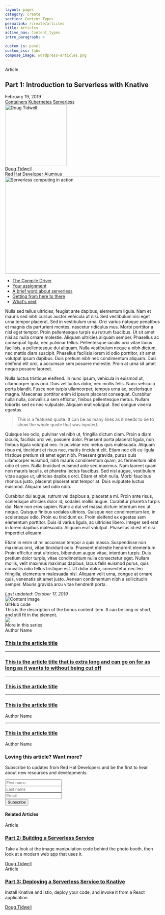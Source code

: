 ```yaml
---
layout: pages
category: create
section: Content Types
permalink: /create/articles
title: Articles
active_nav: Content_types
intro_paragraph: >

custom_js: panel
custom_css: tabs
compose_image: wordpress-articles.png
---
```


<section class="pf-c-content">
    <div role="article" about="http://developers.redhat.com/coderland/serverless/serverless-knative-intro/"
        class="component rhd-c-article author-left" level="Beginner" id="rhd-article">
        <div class="pf-l-grid pf-m-gutter">
            <div class="article-info-wrapper pf-l-grid__item pf-lg-7-col pf-m-12-col-on-sm pf-m-7-col-on-lg">
                <div class="article-info-left">
                    <p class="article-type">
                        Article
                    </p>
                    <h1 id="developer-materials">
                        <span class="field field--name-title field--type-string field--label-hidden">Part 1:
                            Introduction to
                            Serverless with Knative</span>
                    </h1>
                    <div class="meta-info">
                        <div class="publish-date"> February 19, 2019</div>
                        <div class="share-buttons">
                            <div class="a2a_kit a2a_default_style">
                                <a class="a2a_button_twitter" aria-label="Share on twitter">
                                    <i class="fab fa-twitter-square" title="Share on twitter"></i>
                                </a>
                                <a class="a2a_button_facebook" aria-label="Share on facebook">
                                    <i class="fab fa-facebook-square" title="Share on facebook"></i>
                                </a>
                                <a class="a2a_button_linkedin" aria-label="Share on linkedin">
                                    <i class="fab fa-linkedin" title="Share on linkedin"></i>
                                </a>
                                <a class="a2a_button_email" aria-label="Share with email">
                                    <i class="fas fa-envelope-square" title="Share with email"></i>
                                </a>
                            </div>
                        </div>
                        <div class="topics">
                            <span class="tag-label">
                                <i class="fas fa-tag fa-sm" title="Tags:"></i>
                            </span>
                            <a href="http://developers.redhat.com/topics/containers/">Containers</a>
                            <a href="http://developers.redhat.com/topics/kubernetes/">Kubernetes</a>
                            <a href="http://developers.redhat.com/topics/serverless-architecture/">Serverless</a>
                        </div>
                    </div>
                </div>
                <div class="authors">
                    <div role="article" about="/authors/doug-tidwell/" class="rhd-c-author--tile">
                        <span class="rhd-c-author--tile-hero">
                            <img src="http://developers.redhat.com/sites/default/files/styles/square_small/public/Doug%20-%20London%20Eye.jpg?itok=__iYGeP-"
                                width="200" height="200" alt="Doug Tidwell" typeof="foaf:Image"
                                class="image-style-square-small" />
                        </span>
                        <div class="rhd-c-author--tile-info">
                            <div class="rhd-c-author--tile-name">
                                <a href="http://developers.redhat.com/authors/doug-tidwell/">
                                    <span class="field field--name-title field--type-string field--label-hidden">Doug
                                        Tidwell</span>
                                </a>
                            </div>
                            <div class="rhd-c-author--tile-title field__item">
                                Red Hat Developer Alumnus
                            </div>
                        </div>
                    </div>
                </div>
            </div>
            <div class="floated-image pf-l-grid__item pf-lg-5-col pf-m-12-col-on-sm pf-m-5-col-on-lg">
                <img src="https://images.pexels.com/photos/544067/pexels-photo-544067.jpeg?auto=compress&cs=tinysrgb&dpr=3&h=750&w=600"
                    width="600" height="315" alt="Serverless computing in action" typeof="foaf:Image"
                    class="image-style-article-floated" />
            </div>
            <div class="pf-l-grid__item">
                <div class="pf-l-flex">
                    <div class="article-toc pf-l-flex__item">
                        <ul class="toc gsi-nav">
                            <li><a href="#the_compile_driver">The Compile Driver</a></li>
                            <li><a href="#your_assignment">Your assignment</a></li>
                            <li><a href="#a_brief_word_about_serverless">A brief word about serverless</a></li>
                            <li><a href="#getting_from_here_to_there">Getting from here to there</a></li>
                            <li><a href="#what_s_next">What's next</a></li>
                        </ul>
                    </div>
                    <div class="article-content pf-l-flex__item pf-m-align-self-flex-start gsi fetch-toc">
                        <div class="no-padding-top no-padding-bottom assembly assembly-type-rich_text component rich-text pf-c-content"
                            id="assembly-field-content-11395">
                            <div class="pf-l-grid pf-m-gutter">
                                <div class="pf-l-grid__item">
                                    <div class="rich-text-content">
                                        <p>Nulla sed tellus ultricies, feugiat ante dapibus, elementum ligula. Nam et
                                            mauris sed nibh cursus auctor vehicula ut nisi. Sed vestibulum nisi eget
                                            urna tempor placerat. Sed in vestibulum urna. Orci varius natoque penatibus
                                            et magnis dis parturient montes, nascetur ridiculus mus. Morbi porttitor a
                                            nisl eget tempor. Proin pellentesque turpis eu rutrum faucibus. Ut sit amet
                                            nisi ac nulla ornare molestie. Aliquam ultricies aliquam semper. Phasellus
                                            ac consequat ligula, nec pulvinar tellus. Pellentesque iaculis orci vitae
                                            lacus facilisis, a pellentesque dui aliquam. Nulla vestibulum neque a nibh
                                            dictum, nec mattis diam suscipit. Phasellus facilisis lorem id odio
                                            porttitor, sit amet volutpat ipsum dapibus. Duis pretium nibh nec
                                            condimentum aliquam. Duis eleifend elit orci, a accumsan sem posuere
                                            molestie. Proin at urna sit amet neque posuere laoreet.</p>
                                        <p>Nulla luctus tristique eleifend. In nunc ipsum, vehicula in euismod ut,
                                            ullamcorper quis orci. Duis vel luctus dolor, nec mollis felis. Nunc
                                            vehicula porta blandit. Fusce non turpis ullamcorper, tempus urna ac,
                                            scelerisque magna. Maecenas porttitor enim id ipsum placerat consequat.
                                            Curabitur nulla nulla, convallis a sem efficitur, finibus pellentesque
                                            metus. Nullam lobortis sed ex nec vulputate. Aliquam erat volutpat. Sed
                                            congue viverra egestas.</p>
                                        <blockquote>
                                            <p>This is a featured quote. It can be as many lines as it needs to be to
                                                show the whole quote that was inputed.</p>
                                        </blockquote>
                                        <p>Quisque leo odio, pulvinar vel nibh ut, fringilla dictum diam. Proin a diam
                                            iaculis, facilisis orci vel, posuere dolor. Praesent porta placerat ligula,
                                            non finibus ligula volutpat nec. In pulvinar nec metus quis malesuada.
                                            Aliquam risus mi, tincidunt et risus nec, mattis tincidunt elit. Etiam nec
                                            elit eu ligula tristique pretium sit amet eget nibh. Praesent gravida, purus
                                            quis ullamcorper euismod, nibh mauris condimentum quam, ac fermentum nibh
                                            odio et sem. Nulla tincidunt euismod ante sed maximus. Nam laoreet quam non
                                            mauris iaculis, et pharetra lectus faucibus. Sed nisl augue, vestibulum
                                            vitae augue ut, ultricies dapibus orci. Etiam et nibh nulla. Morbi faucibus
                                            rhoncus justo, placerat placerat erat tempor at. Duis vulputate luctus
                                            euismod. Aliquam sed odio odio.</p>
                                        <p>Curabitur dui augue, rutrum vel dapibus a, placerat a mi. Proin ante risus,
                                            scelerisque ultricies dolor id, sodales mollis augue. Curabitur pharetra
                                            turpis dui. Nam non eros sapien. Nunc a dui vel massa dictum interdum nec ut
                                            neque. Quisque finibus sodales ultrices. Quisque nec condimentum leo, in
                                            scelerisque odio. Proin eu tincidunt ex. Proin eleifend ex egestas sem
                                            elementum porttitor. Duis id varius ligula, ac ultricies libero. Integer sed
                                            erat in lorem dapibus malesuada. Aliquam erat volutpat. Phasellus id est et
                                            nisi imperdiet aliquam.</p>
                                        <p>Etiam in enim ut mi accumsan tempor a quis massa. Suspendisse non maximus
                                            orci, vitae tincidunt odio. Praesent molestie hendrerit elementum. Proin
                                            efficitur erat ultricies, bibendum augue vitae, interdum turpis. Duis
                                            pretium dolor turpis, vitae condimentum nulla consectetur eget. Nullam
                                            mollis, velit maximus maximus dapibus, lacus felis euismod purus, quis
                                            convallis odio tellus tristique est. Ut dolor dolor, consectetur nec leo
                                            fringilla, elementum malesuada nisl. Aliquam velit urna, congue at ornare
                                            quis, venenatis sit amet justo. Aenean condimentum nibh a sollicitudin
                                            semper. Mauris gravida arcu vitae hendrerit porta. </p>
                                    </div>
                                </div>
                            </div>
                        </div>
                        <i class="changed-date">Last updated: October 17, 2019</i>
                        <div class="rhd-l-bonus-content-item">
                            <div class="pf-l-grid rhd-l-bonus-content-item-grid">
                                <div class="pf-l-grid__item pf-m-12-col">
                                    <div class="pf-l-grid pf-m-gutter">
                                        <div
                                            class="pf-l-grid__item pf-m-1-col pf-u-display-flex pf-u-align-items-center rhd-c-avatar--container">
                                            <img class="pf-c-avatar rhd-c-avatar"
                                                src="https://github.githubassets.com/images/modules/logos_page/Octocat.png"
                                                alt="Content image">
                                        </div>
                                        <div class="pf-l-grid__item pf-m-11-col">
                                            <div class="pf-l-flex pf-m-column">
                                                <div
                                                    class="pf-l-flex__item pf-u-display-inline-flex rhd-c-bonus-content-item">
                                                    <div class="rhd-c-bonus-content-item__image">
                                                        <i class="fas fa-code"></i>
                                                    </div>
                                                    GitHub code
                                                </div>
                                                <div class="pf-l-flex__item">
                                                    This is the description of the bonus content item. It can be long or
                                                    short, and still fit in the element.
                                                </div>
                                            </div>
                                        </div>
                                    </div>
                                </div>
                            </div>
                        </div>
                        <div class="disqus-thread-wrapper" id="comments">
                            <div id="disqus_thread"></div>
                        </div>
                    </div>
                    <aside class="article-aside pf-l-flex__item">
                        <div class="pf-c-card rhd-c-card"> <img
                                src="https://images.pexels.com/photos/544067/pexels-photo-544067.jpeg?auto=compress&amp;cs=tinysrgb&amp;dpr=3&amp;h=750&amp;w=1260"
                                class="rhd-c-card__image">
                            <div class="rhd-c-card__tag"> <i class="far fa-clone" aria-hidden="true"></i> More in this
                                series</div>
                            <div class="rhd-c-card-content rhd-c-card-content--multi-title">
                                <div class="rhd-c-card__footer">
                                    <div class="rhd-c-card__footer--author"> Author Name</div>
                                </div>
                                <h3 class="rhd-c-card__title"><a href="#" class="rhd-m-link">This is the article
                                        title</a></h3>
                                <hr>
                                <h3 class="rhd-c-card__title"><a href="#" class="rhd-m-link">This is the article title
                                        that is extra long and can go on for as long as it wants to without being cut
                                        off</a></h3>
                                <hr>
                                <h3 class="rhd-c-card__title"><a href="#" class="rhd-m-link">This is the article
                                        title</a></h3>
                                <hr>
                            </div>
                            <div class="rhd-c-card-content rhd-c-card-content--multi-content">
                                <h3 class="rhd-c-card__title"><a href="#" class="rhd-m-link">This is the article
                                        title</a></h3>
                                <div class="rhd-c-card__footer">
                                    <div class="rhd-c-card__footer--author"> Author Name</div>
                                </div>
                                <hr>
                            </div>
                            <div class="rhd-c-card-content rhd-c-card-content--multi-content">
                                <h3 class="rhd-c-card__title"><a href="#" class="rhd-m-link">This is the article
                                        title</a></h3>
                                <div class="rhd-c-card__footer">
                                    <div class="rhd-c-card__footer--author"> Author Name</div>
                                </div>
                            </div>
                        </div>
                        <div class="rhd-c-article__form-subscribe">
                            <div class="rhd-c-card-content">
                                <div class="rhd-c-cta-form">
                                    <div class="cta-content">
                                        <h3 class="pf-c-title"> Loving this article? Want more?</h3>
                                        <p>Subscribe to updates from Red Hat Developers and be the first to hear about
                                            new resources and developments.</p>
                                    </div>
                                    <div class="cta-form">
                                        <form novalidate="" class="pf-c-form">
                                            <div class="pf-c-form__group"> <input class="pf-c-form-control" type="text"
                                                    id="optional_item_one" name="optional_item_one"
                                                    placeholder="First name"></div>
                                            <div class="pf-c-form__group"> <input class="pf-c-form-control" type="text"
                                                    id="optional_item_one" name="optional_item_one"
                                                    placeholder="Last name"></div>
                                            <div class="pf-c-form__group"> <input class="pf-c-form-control" type="email"
                                                    id="optional_item_one" name="optional_item_one" placeholder="Email">
                                            </div>
                                            <div class="pf-c-form__group pf-m-action">
                                                <div class="pf-c-form__actions"> <button class="pf-c-button pf-m-heavy"
                                                        type="submit"> Subscribe </button></div>
                                            </div>
                                        </form>
                                    </div>
                                </div>
                            </div>
                        </div>
                    </aside>
                </div>
                <div>
                    <div class="related-articles rhd-c-card-grid">
                        <div class="pf-l-flex">
                            <h4 class="related-article-header">Related Articles</h4>
                        </div>
                        <div
                            class="pf-l-flex rhd-c-card-grid__wrapper field field--name-field-related-articles field--type-entity-reference field--label-hidden field__items">
                            <div role="article"
                                about="http://developers.redhat.com/coderland/serverless/building-a-serverless-service/"
                                level="Unclassified" class="pf-c-card rhd-c-card">
                                <div class="rhd-c-card__tag">
                                    <i class="fas fa-newspaper"></i>
                                    Article
                                </div>
                                <div class="rhd-c-card-content">
                                    <h3 class="rhd-c-card__title rhd-m-card-title__no-image">
                                        <a href="http://developers.redhat.com/coderland/serverless/building-a-serverless-service/"
                                            class="rhd-m-link">Part
                                            2: Building a Serverless Service</a>
                                    </h3>
                                    <p class="rhd-c-card__body ">
                                        Take a look at the image manipulation code behind the photo booth, then look at
                                        a
                                        modern web app that uses it.
                                    </p>
                                    <div class="rhd-c-card__footer">
                                        <div class="rhd-c-card__footer--author">
                                            <a href="http://developers.redhat.com/authors/doug-tidwell/"
                                                class="rhd-m-link">Doug Tidwell</a>
                                        </div>
                                    </div>
                                </div>
                            </div>
                            <div role="article" about="/coderland/serverless/deploying-serverless-knative/"
                                level="Intermediate" class="pf-c-card rhd-c-card">
                                <div class="rhd-c-card__tag">
                                    <i class="fas fa-newspaper"></i>
                                    Article
                                </div>
                                <div class="rhd-c-card-content">
                                    <h3 class="rhd-c-card__title rhd-m-card-title__no-image">
                                        <a href="http://developers.redhat.com/coderland/serverless/deploying-serverless-knative/"
                                            class="rhd-m-link">Part
                                            3: Deploying a Serverless Service to Knative</a>
                                    </h3>
                                    <p class="rhd-c-card__body ">
                                        Install Knative and Istio, deploy your code, and invoke it from a React
                                        application.
                                    </p>
                                    <div class="rhd-c-card__footer">
                                        <div class="rhd-c-card__footer--author">
                                            <a href="http://developers.redhat.com/authors/doug-tidwell/"
                                                class="rhd-m-link">Doug Tidwell</a>
                                        </div>
                                    </div>
                                </div>
                            </div>
                        </div>
                    </div>
                </div>
            </div>
            <a href="#top" id="scroll-to-top">
                <i class="fas fa-arrow-circle-up"></i>
            </a>
        </div>
    </div>
</section>
